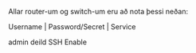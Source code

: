 

Allar router-um og switch-um eru að nota þessi neðan: 


Username | Password/Secret | Service	
							
 admin		deild		SSH Enable